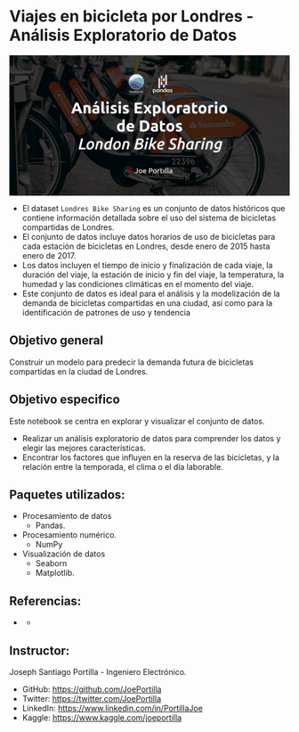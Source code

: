 # Viajes en bicicleta por Londres - Análisis Exploratorio de Datos

<img src="https://raw.githubusercontent.com/JoePortilla/LondonBikeSharing-EDA/main/img/BikeSharing_eda_github.png" width="800" alt="logo" style="display:block;margin:auto;">

- El dataset `Londres Bike Sharing` es un conjunto de datos históricos que contiene información detallada sobre el uso del sistema de bicicletas compartidas de Londres.
- El conjunto de datos incluye datos horarios de uso de bicicletas para cada estación de bicicletas en Londres, desde enero de 2015 hasta enero de 2017.
- Los datos incluyen el tiempo de inicio y finalización de cada viaje, la duración del viaje, la estación de inicio y fin del viaje, la temperatura, la humedad y las condiciones climáticas en el momento del viaje. 
- Este conjunto de datos es ideal para el análisis y la modelización de la demanda de bicicletas compartidas en una ciudad, así como para la identificación de patrones de uso y tendencia

## Objetivo general
Construir un modelo para predecir la demanda futura de bicicletas compartidas en la ciudad de Londres.

## Objetivo especifico
Este notebook se centra en explorar y visualizar el conjunto de datos.
- Realizar un análisis exploratorio de datos para comprender los datos y elegir las mejores características. 
- Encontrar los factores que influyen en la reserva de las bicicletas, y la relación entre la temporada, el clima o el día laborable.

## Paquetes utilizados:
- Procesamiento de datos
    - Pandas.
- Procesamiento numérico.
    - NumPy
- Visualización de datos
    - Seaborn
    - Matplotlib.

## Referencias:
- -

## Instructor:
Joseph Santiago Portilla - Ingeniero Electrónico.
- GitHub: https://github.com/JoePortilla
- Twitter: https://twitter.com/JoePortilla
- LinkedIn: https://www.linkedin.com/in/PortillaJoe
- Kaggle: https://www.kaggle.com/joeportilla

